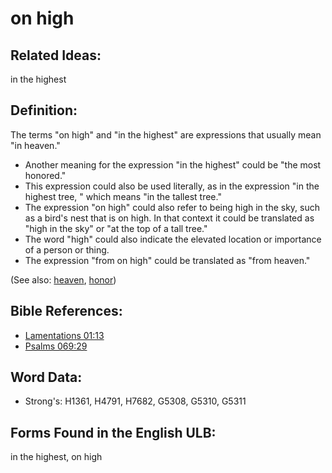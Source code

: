 # on high

## Related Ideas:

in the highest


## Definition:

The terms "on high" and "in the highest" are expressions that usually mean "in heaven."

* Another meaning for the expression "in the highest" could be "the most honored."
* This expression could also be used literally, as in the expression "in the highest tree, " which means "in the tallest tree."
* The expression "on high" could also refer to being high in the sky, such as a bird's nest that is on high. In that context it could be translated as "high in the sky" or "at the top of a tall tree."
* The word "high" could also indicate the elevated location or importance of a person or thing.
* The expression "from on high" could be translated as "from heaven."

(See also: [heaven](../kt/heaven.md), [honor](../kt/honor.md))

## Bible References:

* [Lamentations 01:13](rc://en/tn/help/lam/01/13)
* [Psalms 069:29](rc://en/tn/help/psa/069/29)

## Word Data:

* Strong's: H1361, H4791, H7682, G5308, G5310, G5311

## Forms Found in the English ULB:

in the highest, on high


